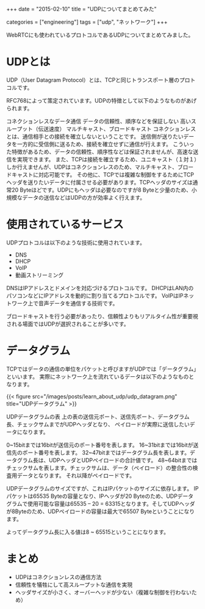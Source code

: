 +++
date = "2015-02-10"
title = "UDPについてまとめてみた"

categories = ["engineering"]
tags = ["udp", "ネットワーク"]
+++

WebRTCにも使われているプロトコルであるUDPについてまとめてみました。


# UDPとは

UDP（User Datagram Protocol）とは、TCPと同じトランスポート層のプロトコルです。

RFC768によって策定されています。UDPの特徴として以下のようなものがあげられます。

コネクションレスなデータ通信
データの信頼性、順序などを保証しない
高いスループット（伝送速度）
マルチキャスト、ブロードキャスト
コネクションレスとは、通信相手との接続を確立しないということです。
送信側が送りたいデータを一方的に受信側に送るため、接続を確立せずに通信が行えます。
こういった特徴があるため、データの信頼性、順序性などは保証されませんが、高速な送信を実現できます。
また、TCPは接続を確立するため、ユニキャスト（１対１）しか行えませんが、UDPはコネクションレスのため、マルチキャスト、ブロードキャストに対応可能です。
その他に、TCPでは複雑な制御をするためにTCPヘッダを送りたいデータに付属させる必要があります。TCPヘッダのサイズは通常20 Byteほどです。UDPにもヘッダは必要なのですが8 Byteと少量のため、小規模なデータの送信などはUDPの方が効率よく行えます。

# 使用されているサービス

UDPプロトコルは以下のような技術に使用されています。

* DNS
* DHCP
* VoIP
* 動画ストリーミング

DNSはIPアドレスとドメインを対応づけるプロトコルです。
DHCPはLAN内のパソコンなどにIPアドレスを動的に割り当てるプロトコルです。
VoIPはIPネットワーク上で音声データを通信する技術です。

ブロードキャストを行う必要があったり、信頼性よりもリアルタイム性が重要視される場面ではUDPが選択されることが多いです。

# データグラム

TCPではデータの通信の単位をパケットと呼びますがUDPでは「データグラム」といいます。
実際にネットワーク上を流れているデータは以下のようなものとなります。

{{< figure src="/images/posts/learn_about_udp/udp_datagram.png" title="UDPデータグラム" >}}

UDPデータグラムの表
上の表の送信元ポート、送信先ポート、データグラム長、チェックサムまでがUDPヘッダとなり、
ペイロードが実際に送信したいデータになります。

0~15bitまでは16bitが送信元のポート番号を表します。
16~31bitまでは16bitが送信先のポート番号を表します。
32~47bitまではデータグラム長を表します。データグラム長は、UDPヘッダとUDPペイロードの合計値です。
48~64bitまではチェックサムを表します。チェックサムは、データ（ペイロード）の整合性の検査用データとなります。
それ以降がペイロードです。

UDPデータグラムのサイズですが、これはIPパケットのサイズに依存します。
IPパケットは65535 Byteの容量となり、IPヘッダが20 Byteのため、UDPデータグラムで使用可能な容量は65535 – 20 = 63315となります。そしてUDPヘッダが8Byteのため、UDPペイロードの容量は最大で65507 Byteということになります。

よってデータグラム長に入る値は8 ~ 65515ということになります。

# まとめ

* UDPはコネクションレスの通信方法
* 信頼性を犠牲にして高スループットな通信を実現
* ヘッダサイズが小さく、オーバーヘッドが少ない（複雑な制御を行わないため）
